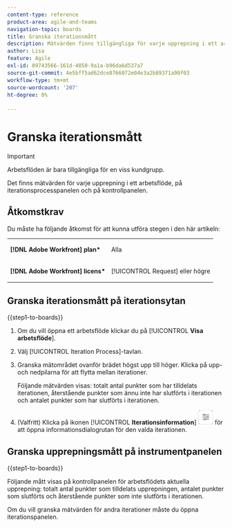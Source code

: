 ```yaml
---
content-type: reference
product-area: agile-and-teams
navigation-topic: boards
title: Granska iterationsmått
description: Mätvärden finns tillgängliga för varje upprepning i ett arbetsflöde på iterationsprocessbordet.
author: Lisa
feature: Agile
exl-id: 09743566-161d-4850-9a1a-b96da6d537a7
source-git-commit: 4e5bff5ad62dce8766072e04e3a2b89371a90f03
workflow-type: tm+mt
source-wordcount: '207'
ht-degree: 0%

---
```


# Granska iterationsmått

>[!IMPORTANT]
>
>Arbetsflöden är bara tillgängliga för en viss kundgrupp.

Det finns mätvärden för varje upprepning i ett arbetsflöde, på iterationsprocesspanelen och på kontrollpanelen.

## Åtkomstkrav

Du måste ha följande åtkomst för att kunna utföra stegen i den här artikeln:

<table style="table-layout:auto"> 
 <col> 
 </col> 
 <col> 
 </col> 
 <tbody> 
  <tr> 
   <td role="rowheader"><strong>[!DNL Adobe Workfront] plan*</strong></td> 
   <td> <p>Alla</p> </td> 
  </tr> 
  <tr> 
   <td role="rowheader"><strong>[!DNL Adobe Workfront] licens*</strong></td> 
   <td> <p>[!UICONTROL Request] eller högre</p> </td> 
  </tr> 
 </tbody> 
</table>

## Granska iterationsmått på iterationsytan

{{step1-to-boards}}

1. Om du vill öppna ett arbetsflöde klickar du på [!UICONTROL **Visa arbetsflöde**].
1. Välj [!UICONTROL Iteration Process]-tavlan.
1. Granska mätområdet ovanför brädet högst upp till höger. Klicka på upp- och nedpilarna för att flytta mellan iterationer.

   Följande mätvärden visas: totalt antal punkter som har tilldelats iterationen, återstående punkter som ännu inte har slutförts i iterationen och antalet punkter som har slutförts i iterationen.

1. (Valfritt) Klicka på ikonen [!UICONTROL **Iterationsinformation**] ![Iterationsinformation](assets/iteration-details-button.png) för att öppna informationsdialogrutan för den valda iterationen.

## Granska upprepningsmått på instrumentpanelen

{{step1-to-boards}}

Följande mått visas på kontrollpanelen för arbetsflödets aktuella upprepning: totalt antal punkter som tilldelats upprepningen, antalet punkter som slutförts och återstående punkter som inte slutförts i iterationen.

Om du vill granska mätvärden för andra iterationer måste du öppna iterationspanelen.
